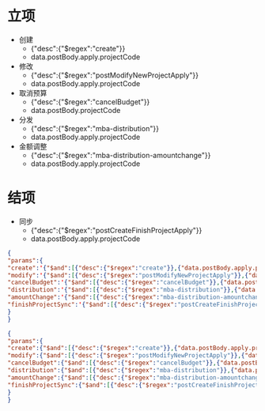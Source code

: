 # 立项  
- 创建
	- {"desc":{"$regex":"create"}}
	- data.postBody.apply.projectCode
- 修改
	- {"desc":{"$regex":"postModifyNewProjectApply"}}
	- data.postBody.apply.projectCode
- 取消预算
	- {"desc":{"$regex":"cancelBudget"}}
	- data.postBody.projectCode
- 分发
	- {"desc":{"$regex":"mba-distribution"}}
	- data.postBody.apply.projectCode
- 金额调整
	- {"desc":{"$regex":"mba-distribution-amountchange"}}
	- data.postBody.apply.projectCode
# 结项
- 同步
	- {"desc":{"$regex":"postCreateFinishProjectApply"}}
	- data.postBody.apply.projectCode

~~~json
{
"params":{
"create":'{"$and":[{"desc":{"$regex":"create"}},{"data.postBody.apply.projectCode":"templateCode"}]}',
"modify":'{"$and":[{"desc":{"$regex":"postModifyNewProjectApply"}},{"data.postBody.apply.projectCode":"templateCode"}]}',
"cancelBudget":'{"$and":[{"desc":{"$regex":"cancelBudget"}},{"data.postBody.projectCode":"templateCode"}]}',
"distribution":'{"$and":[{"desc":{"$regex":"mba-distribution"}},{"data.postBody.apply.projectCode":"templateCode"}]}',
"amountChange":'{"$and":[{"desc":{"$regex":"mba-distribution-amountchange"}},{"data.postBody.apply.projectCode":"templateCode"}]}',
"finishProjectSync":'{"$and":[{"desc":{"$regex":"postCreateFinishProjectApply"}},{"data.postBody.apply.projectCode":"templateCode"}]}',
}
}
~~~

~~~json
{
"params":{
"create":{"$and":[{"desc":{"$regex":"create"}},{"data.postBody.apply.projectCode":"templateCode"}]},
"modify":{"$and":[{"desc":{"$regex":"postModifyNewProjectApply"}},{"data.postBody.apply.projectCode":"templateCode"}]},
"cancelBudget":{"$and":[{"desc":{"$regex":"cancelBudget"}},{"data.postBody.projectCode":"templateCode"}]},
"distribution":{"$and":[{"desc":{"$regex":"mba-distribution"}},{"data.postBody.apply.projectCode":"templateCode"}]},
"amountChange":{"$and":[{"desc":{"$regex":"mba-distribution-amountchange"}},{"data.postBody.apply.projectCode":"templateCode"}]},
"finishProjectSync":{"$and":[{"desc":{"$regex":"postCreateFinishProjectApply"}},{"data.postBody.apply.projectCode":"templateCode"}]}
}
}
~~~
